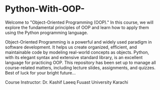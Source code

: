 # Python-With-OOP-
Welcome to "Object-Oriented Programming (OOP)." In this course, we will explore the fundamental principles of OOP and learn how to apply them using the Python programming language.

Object-Oriented Programming is a powerful and widely used paradigm in software development. It helps us create organized, efficient, and maintainable code by modeling real-world concepts as objects. Python, with its elegant syntax and extensive standard library, is an excellent language for practicing OOP.
This repository has been set up to manage all course-related matters, including lecture slides, assignments, and quizzes.
Best of luck for your bright future...

Course Instructor: Dr. Kashif Laeeq
Fuuast University Karachi
